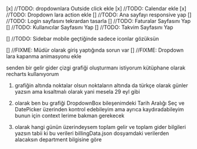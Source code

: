 [x] //TODO: dropdownlara Outside click ekle
[x] //TODO: Calendar ekle
[x] //TODO: Dropdown lara action ekle
[] //TODO: Ana sayfayı responsive yap
[] //TODO: Login sayfasını tekrardan tasarla
[] //TODO: Faturalar Sayfasını Yap
[] //TODO: Kullanıcılar Sayfasını Yap
[] //TODO: Takvim Sayfasını Yap

[] //TODO: Sidebar mobile geçtiğinde sadece iconlar gözüksün

[] //FIXME: Müdür olarak giriş yaptığında sorun var
[] //FIXME: Dropdown lara kapanma animasyonu ekle

senden bir gelir gider çizgi grafiği oluşturmanı istiyorum kütüphane olarak recharts kullanıyorum

1. grafiğin altında noktalar olsun noktaların altında da türkçe olarak günler yazsın ama kısaltmalı olarak yani mesela 29 eyl gibi

2. olarak ben bu grafiği DropdownBox bileşenimdeki Tarih Aralığı Seç ve DatePicker üzerinden kontrol edebileyim ama ayrıca kaydıradabileyim bunun için context lerime bakman gerekecek

3. olarak hangi günün üzerindeysem toplam gelir ve toplam gider bilgileri yazsın tabii ki bu verileri billingData.json dosyamdaki verilerden alacaksın department bilgisine göre
